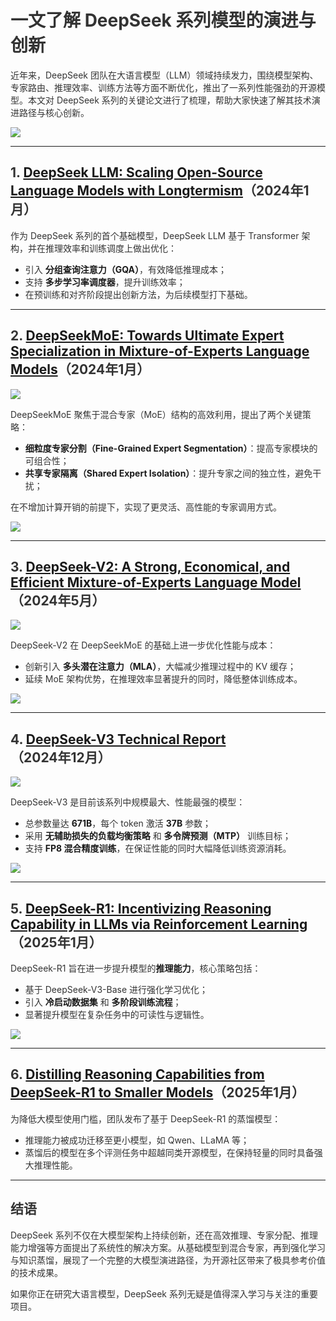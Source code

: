 # <font style="color:rgb(51, 51, 51);">一文了解 DeepSeek 系列模型的演进与创新</font>
<font style="color:rgb(51, 51, 51);">近年来，DeepSeek 团队在大语言模型（LLM）领域持续发力，围绕模型架构、专家路由、推理效率、训练方法等方面不断优化，推出了一系列性能强劲的开源模型。本文对 DeepSeek 系列的关键论文进行了梳理，帮助大家快速了解其技术演进路径与核心创新。</font>

![](https://cdn.nlark.com/yuque/0/2025/png/28454971/1754489996572-a5992414-3a5f-45f0-b1b0-5928833877b2.png)

---

## <font style="color:rgb(51, 51, 51);">1. </font>[DeepSeek LLM: Scaling Open-Source Language Models with Longtermism](https://arxiv.org/abs/2401.02954)<font style="color:rgb(51, 51, 51);">（2024年1月）</font>
<font style="color:rgb(51, 51, 51);">作为 DeepSeek 系列的首个基础模型，DeepSeek LLM 基于 Transformer 架构，并在推理效率和训练调度上做出优化：</font>

+ <font style="color:rgb(51, 51, 51);">引入 </font>**分组查询注意力（GQA）**<font style="color:rgb(51, 51, 51);">，有效降低推理成本；</font>
+ <font style="color:rgb(51, 51, 51);">支持 </font>**多步学习率调度器**<font style="color:rgb(51, 51, 51);">，提升训练效率；</font>
+ <font style="color:rgb(51, 51, 51);">在预训练和对齐阶段提出创新方法，为后续模型打下基础。</font>



---

## <font style="color:rgb(51, 51, 51);">2. </font>[DeepSeekMoE: Towards Ultimate Expert Specialization in Mixture-of-Experts Language Models](https://arxiv.org/abs/2401.06066)<font style="color:rgb(51, 51, 51);">（2024年1月）</font>


![](https://cdn.nlark.com/yuque/0/2025/png/28454971/1754405960635-7b7eebb7-6ff2-4148-af97-48cc2ef443c5.png)

<font style="color:rgb(51, 51, 51);">DeepSeekMoE 聚焦于混合专家（MoE）结构的高效利用，提出了两个关键策略：</font>

+ **细粒度专家分割（Fine-Grained Expert Segmentation）**<font style="color:rgb(51, 51, 51);">：提高专家模块的可组合性；</font>
+ **共享专家隔离（Shared Expert Isolation）**<font style="color:rgb(51, 51, 51);">：提升专家之间的独立性，避免干扰；</font>

<font style="color:rgb(51, 51, 51);">在不增加计算开销的前提下，实现了更灵活、高性能的专家调用方式。</font>

![](https://cdn.nlark.com/yuque/0/2025/png/28454971/1754405928704-69f138e4-b411-4437-b10c-529b744cbe7b.png)

---

## <font style="color:rgb(51, 51, 51);">3. </font>[DeepSeek-V2: A Strong, Economical, and Efficient Mixture-of-Experts Language Model](https://arxiv.org/abs/2405.04434)<font style="color:rgb(51, 51, 51);">（2024年5月）</font>
![](https://cdn.nlark.com/yuque/0/2025/png/28454971/1754406011619-8d322877-5496-4521-945b-ce6aad140eb7.png)

<font style="color:rgb(51, 51, 51);">DeepSeek-V2 在 DeepSeekMoE 的基础上进一步优化性能与成本：</font>

+ <font style="color:rgb(51, 51, 51);">创新引入 </font>**多头潜在注意力（MLA）**<font style="color:rgb(51, 51, 51);">，大幅减少推理过程中的 KV 缓存；</font>
+ <font style="color:rgb(51, 51, 51);">延续 MoE 架构优势，在推理效率显著提升的同时，降低整体训练成本。</font>

![](https://cdn.nlark.com/yuque/0/2025/png/28454971/1754405992570-1634d532-227f-448a-a150-6f77387aaae0.png)

---

## <font style="color:rgb(51, 51, 51);">4. </font>[DeepSeek-V3 Technical Report](https://arxiv.org/abs/2412.19437)<font style="color:rgb(51, 51, 51);">（2024年12月）</font>
![](https://cdn.nlark.com/yuque/0/2025/png/28454971/1754406045265-3a79136b-9aef-455e-ad03-97f2a2c2726d.png)

<font style="color:rgb(51, 51, 51);">DeepSeek-V3 是目前该系列中规模最大、性能最强的模型：</font>

+ <font style="color:rgb(51, 51, 51);">总参数量达 </font>**671B**<font style="color:rgb(51, 51, 51);">，每个 token 激活 </font>**37B**<font style="color:rgb(51, 51, 51);"> 参数；</font>
+ <font style="color:rgb(51, 51, 51);">采用 </font>**无辅助损失的负载均衡策略**<font style="color:rgb(51, 51, 51);"> 和 </font>**多令牌预测（MTP）**<font style="color:rgb(51, 51, 51);"> 训练目标；</font>
+ <font style="color:rgb(51, 51, 51);">支持 </font>**FP8 混合精度训练**<font style="color:rgb(51, 51, 51);">，在保证性能的同时大幅降低训练资源消耗。</font>

![](https://cdn.nlark.com/yuque/0/2025/png/28454971/1754406079817-4f595cb5-658b-4182-a4b8-db5685550eb7.png)

---

## <font style="color:rgb(51, 51, 51);">5. </font>[DeepSeek-R1: Incentivizing Reasoning Capability in LLMs via Reinforcement Learning](https://arxiv.org/abs/2501.12948)<font style="color:rgb(51, 51, 51);">（2025年1月）</font>
<font style="color:rgb(51, 51, 51);">DeepSeek-R1 旨在进一步提升模型的</font>**推理能力**<font style="color:rgb(51, 51, 51);">，核心策略包括：</font>

+ <font style="color:rgb(51, 51, 51);">基于 DeepSeek-V3-Base 进行强化学习优化；</font>
+ <font style="color:rgb(51, 51, 51);">引入 </font>**冷启动数据集**<font style="color:rgb(51, 51, 51);"> 和 </font>**多阶段训练流程**<font style="color:rgb(51, 51, 51);">；</font>
+ <font style="color:rgb(51, 51, 51);">显著提升模型在复杂任务中的可读性与逻辑性。</font>

![](https://cdn.nlark.com/yuque/0/2025/png/28454971/1754406093735-f9f5e4c0-375c-47d5-835e-8ca382b6c10a.png)

---

## <font style="color:rgb(51, 51, 51);">6. </font>[Distilling Reasoning Capabilities from DeepSeek-R1 to Smaller Models](https://github.com/deepseek-ai/DeepSeek-R1)<font style="color:rgb(51, 51, 51);">（2025年1月）</font>
<font style="color:rgb(51, 51, 51);">为降低大模型使用门槛，团队发布了基于 DeepSeek-R1 的蒸馏模型：</font>

+ <font style="color:rgb(51, 51, 51);">推理能力被成功迁移至更小模型，如 Qwen、LLaMA 等；</font>
+ <font style="color:rgb(51, 51, 51);">蒸馏后的模型在多个评测任务中超越同类开源模型，在保持轻量的同时具备强大推理性能。</font>

---

## <font style="color:rgb(51, 51, 51);">结语</font>
<font style="color:rgb(51, 51, 51);">DeepSeek 系列不仅在大模型架构上持续创新，还在高效推理、专家分配、推理能力增强等方面提出了系统性的解决方案。从基础模型到混合专家，再到强化学习与知识蒸馏，展现了一个完整的大模型演进路径，为开源社区带来了极具参考价值的技术成果。</font>

<font style="color:rgb(51, 51, 51);">如果你正在研究大语言模型，DeepSeek 系列无疑是值得深入学习与关注的重要项目。</font>

